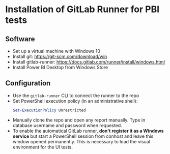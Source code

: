 # Installation of GitLab Runner for PBI tests

## Software

- Set up a virtual machine with Windows 10
- Install git: https://git-scm.com/download/win
- Install gitlab-runner: https://docs.gitlab.com/runner/install/windows.html
- Install Power BI Desktop from Windows Store

## Configuration

- Use the `gitlab-runner` CLI to connect the runner to the repo
- Set PowerShell execution policy (in an administrative shell):
  ```powershell
  Set-ExecutionPolicy Unrestricted
  ```
- Manually clone the repo and open any report manually. Type in database username and password when requested.
- To enable the automatical GitLab runner, **don't register it as a Windows service** but start a PowerShell session from conhost and leave this window opened permanently. This is necessary to load the visual environment for the UI tests.
